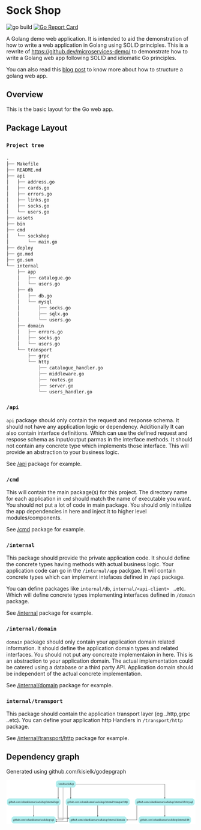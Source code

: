# Sock Shop
![go build](https://github.com/oshankkumar/sockshop/actions/workflows/go.yml/badge.svg) 
[![Go Report Card](https://goreportcard.com/badge/github.com/oshankkumar/sockshop)](https://goreportcard.com/report/github.com/oshankkumar/sockshop)


A Golang demo web application. It is intended to aid the demonstration of how to write a web application in Golang using SOLID principles.
This is a rewrite of https://github.dev/microservices-demo/ to demonstrate how to write a Golang web app following SOLID and idiomatic Go principles.

You can also read this [blog post](https://medium.com/@oshankkumar/project-layout-of-golang-web-application-bae212d8f4b6) to know more about how to structure a golang web app.
## Overview

This is the basic layout for the Go web app.

## Package Layout

### `Project tree`

```
.
├── Makefile
├── README.md
├── api
│   ├── address.go
│   ├── cards.go
│   ├── errors.go
│   ├── links.go
│   ├── socks.go
│   └── users.go
├── assets
├── bin
├── cmd
│   └── sockshop
│       └── main.go
├── deploy
├── go.mod
├── go.sum
└── internal
    ├── app
    │   ├── catalogue.go
    │   └── users.go
    ├── db
    │   ├── db.go
    │   └── mysql
    │       ├── socks.go
    │       ├── sqlx.go
    │       └── users.go
    ├── domain
    │   ├── errors.go
    │   ├── socks.go
    │   └── users.go
    └── transport
        ├── grpc
        └── http
            ├── catalogue_handler.go
            ├── middleware.go
            ├── routes.go
            ├── server.go
            └── users_handler.go

```
### `/api`
`api` package should only contain the request and response schema. It should not have any application logic or dependency. Additionally It can also contain interface definitions. Which can use the defined request and respose schema as input/output parmas in the interface methods.
It should not contain any concrete type which implements those interface. This will provide an abstraction to your business logic.

See [/api](./api/) package for example.

### `/cmd`

This will contain the main package(s) for this project. The directory name for each application in `cmd` should match the name of executable you want. You should not put a lot of code in main package. You should only initialize the app dependencies in here and inject it to higher level modules/components.

See [/cmd](./cmd/) package for example.

### `/internal`

This package should provide the private application code. It should define the concrete types having methods with actual business logic.
Your application code can go in the `/internal/app` packgae.
It will contain concrete types which can implement intefaces defined in `/api` package.

You can define packages like `internal/db`, `internal/<api-client> ` ..etc. Which will define concrete types implementing interfaces defined in `/domain` package. 

See [/internal](./internal/) package for example. 

### `/internal/domain`
`domain` package should only contain your application domain related information. It should define the application domain types and related interfaces. You should not put any concreate implementaion in here. This is an abstraction to your application domain. 
The actual implementation could be catered using a database or a third party API. Application domain should be independent of the actual concrete implementation.

See [/internal/domain](./internal/domain/) package for example.

### `internal/transport`

This package should contain the application transport layer (eg ..http,grpc ..etc). You can define your application http Handlers in `/transport/http` package. 

See [/internal/transport/http](./internal/transport/http) package for example. 

## Dependency graph

Generated using github.com/kisielk/godepgraph

![Dependency Graph](godepgraph.png)
